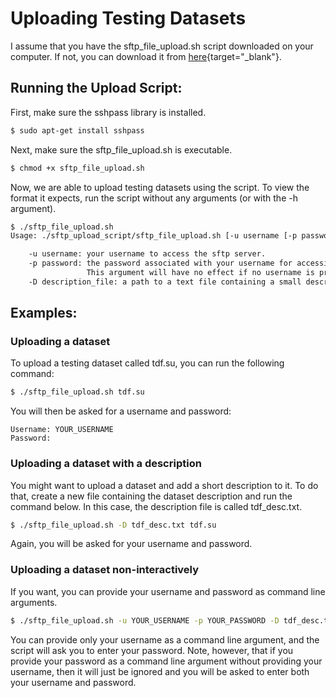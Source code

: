 # Uploading Testing Datasets

I assume that you have the sftp_file_upload.sh script downloaded on your computer. If not,
you can download it from [here](https://github.com/SeismicJulia/bash_scripts/blob/main/sftp_upload_script/sftp_file_upload.sh){target="_blank"}.

## Running the Upload Script:
First, make sure the sshpass library is installed.
``` sh
$ sudo apt-get install sshpass
```
Next, make sure the sftp_file_upload.sh is executable.
``` sh
$ chmod +x sftp_file_upload.sh
```
Now, we are able to upload testing datasets using the script. To view the format
it expects, run the script without any arguments (or with the -h argument).
``` sh
$ ./sftp_file_upload.sh
Usage: ./sftp_upload_script/sftp_file_upload.sh [-u username [-p password]] [-D description_file] dataset_file

    -u username: your username to access the sftp server.
    -p password: the password associated with your username for accessing the sftp server.
                 This argument will have no effect if no username is provided.
    -D description_file: a path to a text file containing a small description of the dataset.
```


## Examples:
### Uploading a dataset
To upload a testing dataset called tdf.su, you can run the following command:
``` sh
$ ./sftp_file_upload.sh tdf.su
```
You will then be asked for a username and password:
```
Username: YOUR_USERNAME
Password: 
```

### Uploading a dataset with a description
You might want to upload a dataset and add a short description to it. To do that,
create a new file containing the dataset description and run the command below. In this
case, the description file is called tdf_desc.txt.
``` sh
$ ./sftp_file_upload.sh -D tdf_desc.txt tdf.su
```
Again, you will be asked for your username and password.

### Uploading a dataset non-interactively
If you want, you can provide your username and password as command line arguments.
``` sh
$ ./sftp_file_upload.sh -u YOUR_USERNAME -p YOUR_PASSWORD -D tdf_desc.txt tdf.su
```
You can provide only your username as a command line argument, and the script
will ask you to enter your password. Note, however, that if you provide your password
as a command line argument without providing your username, then it will just be ignored
and you will be asked to enter both your username and password.